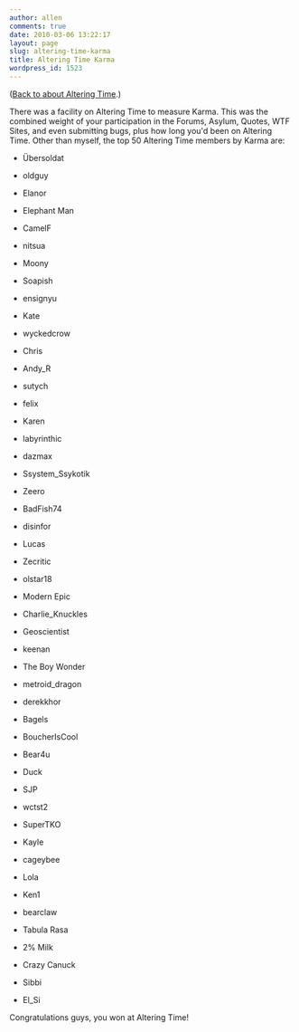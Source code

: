 ```yaml
---
author: allen
comments: true
date: 2010-03-06 13:22:17
layout: page
slug: altering-time-karma
title: Altering Time Karma
wordpress_id: 1523
---
```


([Back to about Altering Time](/altering-time/).)

There was a facility on Altering Time to measure Karma. This was the combined weight of your participation in the Forums, Asylum, Quotes, WTF Sites, and even submitting bugs, plus how long you'd been on Altering Time. Other than myself, the top 50 Altering Time members by Karma are:



	
  * Übersoldat

	
  * oldguy

	
  * Elanor

	
  * Elephant Man

	
  * CamelF

	
  * nitsua

	
  * Moony

	
  * Soapish

	
  * ensignyu

	
  * Kate

	
  * wyckedcrow

	
  * Chris

	
  * Andy_R

	
  * sutych

	
  * felix

	
  * Karen

	
  * labyrinthic

	
  * dazmax

	
  * Ssystem_Ssykotik

	
  * Zeero

	
  * BadFish74

	
  * disinfor

	
  * Lucas

	
  * Zecritic

	
  * olstar18

	
  * Modern Epic

	
  * Charlie_Knuckles

	
  * Geoscientist

	
  * keenan

	
  * The Boy Wonder

	
  * metroid_dragon

	
  * derekkhor

	
  * Bagels

	
  * BoucherIsCool

	
  * Bear4u

	
  * Duck

	
  * SJP

	
  * wctst2

	
  * SuperTKO

	
  * Kayle

	
  * cageybee

	
  * Lola

	
  * Ken1

	
  * bearclaw

	
  * Tabula Rasa

	
  * 2% Milk

	
  * Crazy Canuck

	
  * Sibbi

	
  * El_Si


Congratulations guys, you won at Altering Time!
